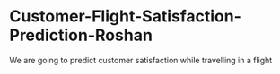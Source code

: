 # Customer-Flight-Satisfaction-Prediction-Roshan
We are going to predict customer satisfaction while travelling in a flight
